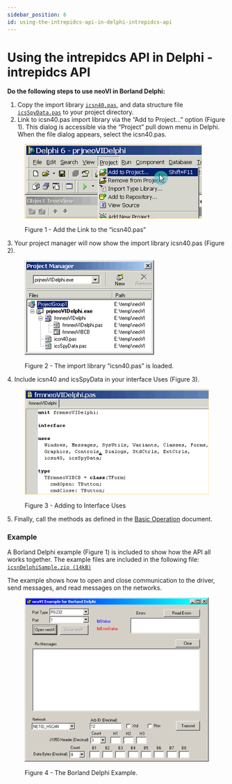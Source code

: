 ```yaml
---
sidebar_position: 6
id: using-the-intrepidcs-api-in-delphi-intrepidcs-api
---
```


# Using the intrepidcs API in Delphi - intrepidcs API

**Do the following steps to use neoVI in Borland Delphi:**

1. Copy the import library [`icsn40.pas`](https://cdn.intrepidcs.net/guides/neoVIDLL/\_downloads/0a933d291562e4924f3c9d4703a9a1ff/icsn40.txt), and data structure file [`icsSpyData.pas`](https://cdn.intrepidcs.net/guides/neoVIDLL/\_downloads/f7a31ce4e3d1568164850c479ebab147/icsSpyData.txt) to your project directory.
2. Link to icsn40.pas import library via the “Add to Project…” option (Figure 1). This dialog is accessible via the “Project” pull down menu in Delphi. When the file dialog appears, select the icsn40.pas.

<div class="text--center">

<figure>

![Figure 1 - Add the Link to the “icsn40.pas”](../assets/DelphiAddTo.gif)

<figcaption>Figure 1 - Add the Link to the “icsn40.pas”</figcaption>

</figure>
</div>

3\. Your project manager will now show the import library icsn40.pas (Figure 2).

<div class="text--center">

<figure>

![Figure 2 - The import library “icsn40.pas” is loaded.](../assets/DelphiProperties.gif)

<figcaption>Figure 2 - The import library “icsn40.pas” is loaded.</figcaption>

</figure>
</div>

4\. Include icsn40 and icsSpyData in your interface Uses (Figure 3).

<div class="text--center">

<figure>

![Figure 3 - Adding to Interface Uses](../assets/DelphifrmneoVIDelphi.gif)

<figcaption>Figure 3 - Adding to Interface Uses</figcaption>

</figure>
</div>

5\. Finally, call the methods as defined in the [Basic Operation](./) document.

### Example

A Borland Delphi example (Figure 1) is included to show how the API all works together. The example files are included in the following file: [`icsnDelphiSample.zip (14kB)`](https://cdn.intrepidcs.net/guides/neoVIDLL/\_downloads/43deb29626694ffd4d5145720cacdba4/icsnDelphiSample.zip)

The example shows how to open and close communication to the driver, send messages, and read messages on the networks.

<div class="text--center">

<figure>

![Figure 4 - The Borland Delphi Example.](../assets/DelphiExample.gif)

<figcaption>Figure 4 - The Borland Delphi Example.</figcaption>

</figure>
</div>